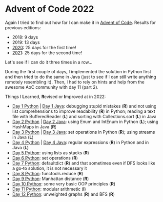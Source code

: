 # Advent of Code 2022

Again I tried to find out how far I can make it in [Advent of Code](https://adventofcode.com/2022/). Results for previous editions:
* 2018: 9 days
* 2019: 13 days
* [2020](https://github.com/Leftfish/Advent-of-Code-2020): 25 days for the first time!
* [2021](https://github.com/Leftfish/Advent-of-Code-2021): 25 days for the second time!

Let's see if I can do it three times in a row...

During the first couple of days, I implemented the solution in Python first and then tried to do the same in Java (just to see if I can still write anything remotely resembling it). Then, I had to rely on hints and help from the awesome AoC community with day 11 (part 2).

Things I **L**earned, **R**evised or **I**mproved at in 2022:

* [Day 1 Python](01/d01.py) | [Day 1 Java](01/Day01.java): debugging stupid mistakes (**R**) and not using list comprehensions to improve readability (**R**) in Python; reading a text file with BufferedReader (**L**) and sorting with Collections.sort (**L**) in Java
* [Day 2 Python](02/d02.py) | [Day 2 Java](02/Day02.java): using Enum and IntEnum in Python (**L**); using HashMaps in Java (**R**)
* [Day 3 Python](03/d03.py) | [Day 3 Java](03/Day03.java): set operations in Python (**R**); using streams in Java (**L**)
* [Day 4 Python](04/d04.py) | [Day 4 Java](04/Day04.java): regular expressions (**R**) in Python and in Java (**L**)
* [Day 5 Python](05/d05.py): using lists as stacks (**R**)
* [Day 6 Python](06/d06.py): set operations (**R**)
* [Day 7 Python](07/d07.py): defaultdict (**R**) and that sometimes even if DFS looks like a go-to solution, it is not necessary it
* [Day 8 Python](08/d08.py): functools.reduce (**R**)
* [Day 9 Python](09/d09.py): Manhattan distance (**R**)
* [Day 10 Python](10/d10.py): some very basic OOP principles (**R**)
* [Day 11 Python](11/d11.py): modular arithmetic (**I**)
* [Day 12 Python](12/d12.py): unweighted graphs (**R**) and BFS (**R**)